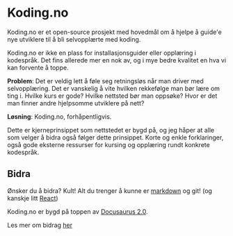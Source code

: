 # Koding.no

Koding.no er et open-source prosjekt med hovedmål om å hjelpe å guide'e nye utviklere til å bli selvopplærte med koding.

Koding.no er ikke en plass for installasjonsguider eller opplæring i kodespråk. Det fins allerede mer en nok av, og i mye bedre kvalitet en hva vi kan forvente å toppe.

**Problem**: Det er veldig lett å føle seg retningsløs når man driver med selvopplæring. Det er vanskelig å vite hvilken rekkefølge man bør lære om ting i. Hvilke kurs er gode? Hvilke nettsted bør man oppsøke? Hvor er det man finner andre hjelpsomme utviklere på nett?

**Løsning**: Koding.no, forhåpentligvis.

Dette er kjerneprinsippet som nettstedet er bygd på, og jeg håper at alle som velger å bidra også følger dette prinsippet. Korte og enkle forklaringer, også gode eksterne ressurser for kursing og opplæring rundt konkrete kodespråk.

## Bidra

Ønsker du å bidra? Kult! Alt du trenger å kunne er [markdown](https://www.markdownguide.org/) og git! (og kanskje litt [React](https://react.dev))

Koding.no er bygd på toppen av [Docusaurus 2.0](https://docusaurus.io/).

Les mer om bidrag [her](https://beta.koding.no/wiki/bidrag)
